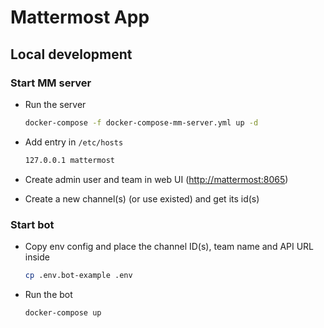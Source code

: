 # Mattermost App

## Local development

### Start MM server

- Run the server

  ```bash
  docker-compose -f docker-compose-mm-server.yml up -d
  ```

- Add entry in `/etc/hosts`

  ```txt
  127.0.0.1 mattermost
  ```

- Create admin user and team in web UI (<http://mattermost:8065>)
- Create a new channel(s) (or use existed) and get its id(s)

### Start bot

- Copy env config and place the channel ID(s), team name and API URL inside

  ```bash
  cp .env.bot-example .env
  ```

- Run the bot

  ```bash
  docker-compose up
  ```
